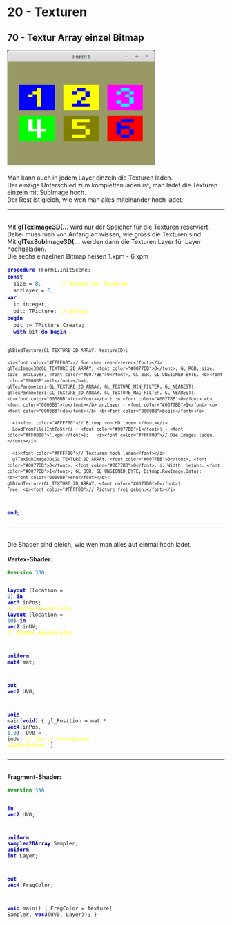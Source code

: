 <!DOCTYPE html>
<html>
    <b><h1>20 - Texturen</h1></b>
    <b><h2>70 - Textur Array einzel Bitmap</h2></b>
<img src="image.png" alt="Selfhtml"><br><br>
Man kann auch in jedem Layer einzeln die Texturen laden.<br>
Der einzige Unterschied zum kompletten laden ist, man ladet die Texturen einzeln mit SubImage hoch.<br>
Der Rest ist gleich, wie wen man alles miteinander hoch ladet.<br>
<hr><br>
Mit <b>glTexImage3D(...</b> wird nur der Speicher für die Texturen reserviert. Dabei muss man von Anfang an wissen, wie gross die Texturen sind.<br>
Mit <b>glTexSubImage3D(...</b> werden dann die Texturen Layer für Layer hochgeladen.<br>
Die sechs einzelnen Bitmap heisen 1.xpm - 6.xpm .<br>
<pre><code><b><font color="0000BB">procedure</font></b> TForm1.InitScene;
<b><font color="0000BB">const</font></b>
  size = <font color="#0077BB">8</font>;      <i><font color="#FFFF00">// Grösse der Texturen</font></i>
  anzLayer = <font color="#0077BB">6</font>;
<b><font color="0000BB">var</font></b>
  i: integer;
  bit: TPicture; <i><font color="#FFFF00">// Bitmap</font></i>
<b><font color="0000BB">begin</font></b>
  bit := TPicture.Create;
  <b><font color="0000BB">with</font></b> bit <b><font color="0000BB">do</font></b> <b><font color="0000BB">begin</font></b>

    glBindTexture(GL_TEXTURE_2D_ARRAY, textureID);

    <i><font color="#FFFF00">// Speicher reservieren</font></i>
    glTexImage3D(GL_TEXTURE_2D_ARRAY, <font color="#0077BB">0</font>, GL_RGB, size, size, anzLayer, <font color="#0077BB">0</font>, GL_BGR, GL_UNSIGNED_BYTE, <b><font color="0000BB">nil</font></b>);
    glTexParameteri(GL_TEXTURE_2D_ARRAY, GL_TEXTURE_MIN_FILTER, GL_NEAREST);
    glTexParameteri(GL_TEXTURE_2D_ARRAY, GL_TEXTURE_MAG_FILTER, GL_NEAREST);
    <b><font color="0000BB">for</font></b> i := <font color="#0077BB">0</font> <b><font color="0000BB">to</font></b> anzLayer - <font color="#0077BB">1</font> <b><font color="0000BB">do</font></b> <b><font color="0000BB">begin</font></b>

      <i><font color="#FFFF00">// Bitmap von HD laden.</font></i>
      LoadFromFile(IntToStr(i + <font color="#0077BB">1</font>) + <font color="#FF0000">'.xpm'</font>);   <i><font color="#FFFF00">// Die Images laden.</font></i>

      <i><font color="#FFFF00">// Texturen hoch laden</font></i>
      glTexSubImage3D(GL_TEXTURE_2D_ARRAY, <font color="#0077BB">0</font>, <font color="#0077BB">0</font>, <font color="#0077BB">0</font>, i, Width, Height, <font color="#0077BB">1</font>, GL_BGR, GL_UNSIGNED_BYTE, Bitmap.RawImage.Data);
    <b><font color="0000BB">end</font></b>;
    glBindTexture(GL_TEXTURE_2D_ARRAY, <font color="#0077BB">0</font>);
    Free; <i><font color="#FFFF00">// Picture frei geben.</font></i>
  <b><font color="0000BB">end</font></b>;</pre></code>
<hr><br>
Die Shader sind gleich, wie wen man alles auf einmal hoch ladet.<br>
<br>
<b>Vertex-Shader:</b><br>
<pre><code><b><font color="#008800">#version</font></b> <font color="#0077BB">330</font>

<b><font color="0000BB">layout</font></b> (location =  <font color="#0077BB">0</font>) <b><font color="0000BB">in</font></b> <b><font color="0000BB">vec3</font></b> inPos;   <i><font color="#FFFF00">// Vertex-Koordinaten</font></i>
<b><font color="0000BB">layout</font></b> (location = <font color="#0077BB">10</font>) <b><font color="0000BB">in</font></b> <b><font color="0000BB">vec2</font></b> inUV;    <i><font color="#FFFF00">// Textur-Koordinaten</font></i>

<b><font color="0000BB">uniform</font></b> <b><font color="0000BB">mat4</font></b> mat;

<b><font color="0000BB">out</font></b> <b><font color="0000BB">vec2</font></b> UV0;

<b><font color="0000BB">void</font></b> main(<b><font color="0000BB">void</font></b>)
{
  gl_Position = mat * <b><font color="0000BB">vec4</font></b>(inPos, <font color="#0077BB">1</font>.<font color="#0077BB">0</font>);
  UV0 = inUV;                           <i><font color="#FFFF00">// Textur-Koordinaten weiterleiten.</font></i>
}
</pre></code>
<hr><br>
<b>Fragment-Shader:</b><br>
<pre><code><b><font color="#008800">#version</font></b> <font color="#0077BB">330</font>

<b><font color="0000BB">in</font></b> <b><font color="0000BB">vec2</font></b> UV0;

<b><font color="0000BB">uniform</font></b> <b><font color="0000BB">sampler2DArray</font></b> Sampler;
<b><font color="0000BB">uniform</font></b> <b><font color="0000BB">int</font></b>            Layer;

<b><font color="0000BB">out</font></b> <b><font color="0000BB">vec4</font></b> FragColor;

<b><font color="0000BB">void</font></b> main()
{
  FragColor = texture( Sampler, <b><font color="0000BB">vec3</font></b>(UV0, Layer));
}
</pre></code>

</html>
